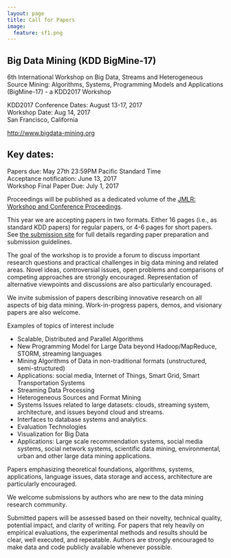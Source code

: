 ```yaml
---
layout: page
title: Call for Papers
image:
  feature: sf1.png
---
```


Big Data Mining (KDD BigMine-17)
------
6th International Workshop on Big Data, Streams and Heterogeneous Source Mining: Algorithms, Systems, Programming Models and Applications (BigMine-17) - a KDD2017 Workshop
   
KDD2017 Conference Dates: August 13-17, 2017  
Workshop Date: Aug 14, 2017  
San Francisco, California

http://www.bigdata-mining.org

Key dates:
------
Papers due: May 27th 23:59PM Pacific Standard Time   
Acceptance notification: June 13, 2017     
Workshop Final Paper Due: July 1, 2017     

Proceedings will be published as a dedicated volume of the [JMLR: Workshop and Conference Proceedings](http://jmlr.csail.mit.edu/proceedings/). 

This year we are accepting papers in two formats. Either
16 pages (i.e., as standard KDD papers) for regular papers, or 4-6 pages for short papers.
See [the submission site](submission.html) for full details regarding paper preparation and submission guidelines.

The goal of the workshop is to provide a forum to discuss important research questions and practical challenges in big data mining and related areas. Novel ideas, controversial issues, open problems and comparisons of competing approaches are strongly encouraged. Representation of alternative viewpoints and discussions are also particularly encouraged.

We invite submission of papers describing innovative research on all aspects of big data mining. Work-in-progress papers, demos, and visionary papers are also welcome.

Examples of topics of interest include

* Scalable, Distributed and Parallel Algorithms
* New Programming Model for Large Data beyond Hadoop/MapReduce, STORM, streaming languages
* Mining Algorithms of Data in non-traditional formats (unstructured, semi-structured)
* Applications: social media, Internet of Things, Smart Grid, Smart Transportation Systems
* Streaming Data Processing
* Heterogeneous Sources and Format Mining
* Systems Issues related to large datasets: clouds, streaming system, architecture, and issues beyond cloud and streams.
* Interfaces to database systems and analytics.
* Evaluation Technologies
* Visualization for Big Data
* Applications: Large scale recommendation systems, social media systems, social network systems, scientific data mining, environmental, urban and other large data mining applications.

Papers emphasizing theoretical foundations, algorithms, systems, applications, language issues, data storage and access, architecture are particularly encouraged.

We welcome submissions by authors who are new to the data mining research community.

Submitted papers will be assessed based on their novelty, technical quality, potential impact, and clarity of writing. For papers that rely heavily on empirical evaluations, the experimental methods and results should be clear, well executed, and repeatable. Authors are strongly encouraged to make data and code publicly available whenever possible.




